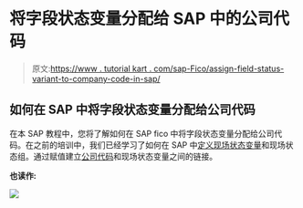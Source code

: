 # 将字段状态变量分配给 SAP 中的公司代码

> 原文:[https://www . tutorial kart . com/sap-Fico/assign-field-status-variant-to-company-code-in-sap/](https://www.tutorialkart.com/sap-fico/assign-field-status-variant-to-company-code-in-sap/)

## 如何在 SAP 中将字段状态变量分配给公司代码

在本 SAP 教程中，您将了解如何在 SAP fico 中将字段状态变量分配给公司代码。在之前的培训中，我们已经学习了如何在 SAP 中[定义现场状态变量](https://www.tutorialkart.com/sap-fico/field-status-group-in-sap-define-field-status-variants/)和现场状态组。通过赋值建立[公司代码](https://www.tutorialkart.com/sap-fico/define-company-code-in-sap/)和现场状态变量之间的链接。

**也读作:**

[![](../Images/925da31b32d6bc3827932f6c8afb11bb.png)](https://www.tutorialkart.com/)